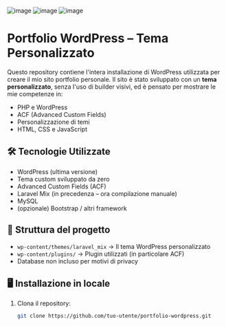 

![image](https://github.com/user-attachments/assets/e01e733f-1b39-48e2-ba05-7091badf14d8)  ![image](https://github.com/user-attachments/assets/5dc07345-c702-42fd-b65a-a6528ac9ad83) ![image](https://github.com/user-attachments/assets/46cd6e25-1676-45d5-b2bd-ef08c076ddf9)

 






# Portfolio WordPress – Tema Personalizzato

Questo repository contiene l'intera installazione di WordPress utilizzata per creare il mio sito portfolio personale. Il sito è stato sviluppato con un **tema personalizzato**, senza l'uso di builder visivi, ed è pensato per mostrare le mie competenze in:

- PHP e WordPress
- ACF (Advanced Custom Fields)
- Personalizzazione di temi
- HTML, CSS e JavaScript

## 🛠 Tecnologie Utilizzate

- WordPress (ultima versione)
- Tema custom sviluppato da zero
- Advanced Custom Fields (ACF)
- Laravel Mix (in precedenza – ora compilazione manuale)
- MySQL
- (opzionale) Bootstrap / altri framework

## 📁 Struttura del progetto

- `wp-content/themes/laravel_mix` → Il tema WordPress personalizzato
- `wp-content/plugins/` → Plugin utilizzati (in particolare ACF)
- Database non incluso per motivi di privacy

## 🖥 Installazione in locale

1. Clona il repository:
   ```bash
   git clone https://github.com/tuo-utente/portfolio-wordpress.git
